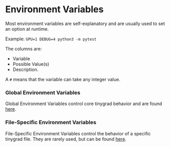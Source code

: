 # Environment Variables

Most environment variables are self-explanatory and are usually used to set an option at runtime.

Example: `GPU=1 DEBUG=4 python3 -m pytest`

The columns are:

* Variable
* Possible Value(s)
* Description.

A `#` means that the variable can take any integer value.

### Global Environment Variables

Global Environment Variables control core tinygrad behavior and are found [here](/docs/environment_variables/global_variables.md).

### File-Specific Environment Variables

File-Specific Environment Variables control the behavior of a specific tinygrad file. They are rarely used, but can be found [here](/docs/environment_variables/file_specific_variables.md).